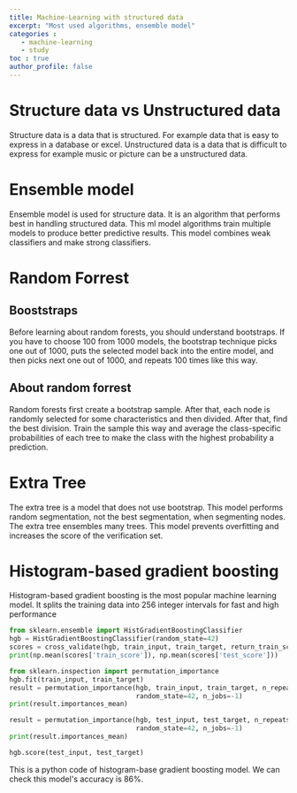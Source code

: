 ```yaml
---
title: Machine-Learning with structured data
excerpt: "Most used algorithms, ensemble model"
categories : 
   - machine-learning 
   - study
toc : true
author_profile: false
---
```


# Structure data vs Unstructured data
Structure data is a data that is structured. For example data that is easy to express in a database or excel. 
Unstructured data is a data that is difficult to express for example music or picture can be a unstructured data. 

# Ensemble model
Ensemble model is used for structure data. It is an algorithm that performs best in handling structured data. This ml model algorithms train multiple models to produce better predictive results.
This model combines weak classifiers and make strong classifiers.

# Random Forrest

## Booststraps
Before learning about random forests, you should understand bootstraps. 
If you have to choose 100 from 1000 models, the bootstrap technique picks one out of 1000, puts the selected model back into the entire model, and then picks next one out of 1000, and repeats 100 times like this way.

## About random forrest
Random forests first create a bootstrap sample. After that, each node is randomly selected for some characteristics and then divided. After that, find the best division. 
Train the sample this way and average the class-specific probabilities of each tree to make the class with the highest probability a prediction.


# Extra Tree
The extra tree is a model that does not use bootstrap. This model performs random segmentation, not the best segmentation, when segmenting nodes. The extra tree ensembles many trees. This model prevents overfitting and increases the score of the verification set.


# Histogram-based gradient boosting
Histogram-based gradient boosting is the most popular machine learning model. It splits the training data into 256 integer intervals for fast and high performance

```python
from sklearn.ensemble import HistGradientBoostingClassifier
hgb = HistGradientBoostingClassifier(random_state=42)
scores = cross_validate(hgb, train_input, train_target, return_train_score=True, n_jobs=-1)
print(np.mean(scores['train_score']), np.mean(scores['test_score']))

from sklearn.inspection import permutation_importance
hgb.fit(train_input, train_target)
result = permutation_importance(hgb, train_input, train_target, n_repeats=10,
                                random_state=42, n_jobs=-1)
print(result.importances_mean)

result = permutation_importance(hgb, test_input, test_target, n_repeats=10,
                                random_state=42, n_jobs=-1)
print(result.importances_mean)

hgb.score(test_input, test_target)
```
This is a python code of histogram-base gradient boosting model. We can check this model's accuracy is 86%.
